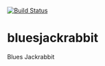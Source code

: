 [![Build Status](https://magnum.travis-ci.com/tinchou/bluesjackrabbit.svg?token=9V5zEtwRLzfnkJe3EqTj)](https://magnum.travis-ci.com/tinchou/bluesjackrabbit)

# bluesjackrabbit
Blues Jackrabbit
